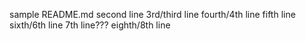 sample README.md
second line
3rd/third line
fourth/4th line
fifth line
sixth/6th line
7th line???
eighth/8th line
